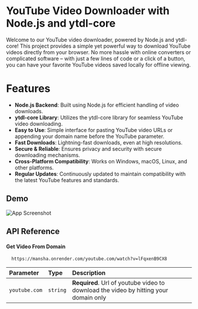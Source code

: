 
# YouTube Video Downloader with Node.js and ytdl-core

Welcome to our YouTube video downloader, powered by Node.js and ytdl-core! This project provides a simple yet powerful way to download YouTube videos directly from your browser. No more hassle with online converters or complicated software – with just a few lines of code or a click of a button, you can have your favorite YouTube videos saved locally for offline viewing.

# Features

- **Node.js Backend**: Built using Node.js for efficient handling of video downloads.
- **ytdl-core Library**: Utilizes the ytdl-core library for seamless YouTube video downloading.
- **Easy to Use**: Simple interface for pasting YouTube video URLs or appending your domain name before the YouTube parameter.
- **Fast Downloads**: Lightning-fast downloads, even at high resolutions.
- **Secure & Reliable**: Ensures privacy and security with secure downloading mechanisms.
- **Cross-Platform Compatibility**: Works on Windows, macOS, Linux, and other platforms.
- **Regular Updates**: Continuously updated to maintain compatibility with the latest YouTube features and standards.
## Demo
![App Screenshot](https://github.com/SOFTWARECLASHERS/manshaapiyoutubedownloader/blob/bfdebf002dcd3c624242bfda6aa97f88a0ddd1c6/public/DONWLOAD%20YOUTUBE%20VIDEOS%20FOR%20FREE%20-%20EASY%20TO%20DOWNLOAD%20-%20Google%20Chrome%202024-02-07%2000-06-01.gif?raw=true)

## API Reference
#### Get Video From Domain

```https
  https://mansha.onrender.com/youtube.com/watch?v=lFqxenB9CX8
```

| Parameter | Type     | Description                       |
| :-------- | :------- | :-------------------------------- |
| `youtube.com`      | `string` | **Required**. Url of youtube video to download the video by hitting your domain only |

